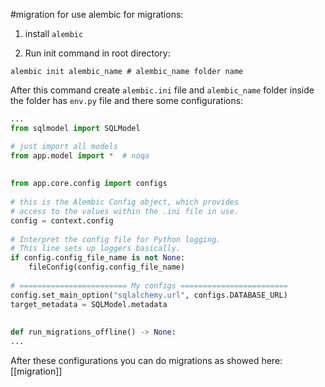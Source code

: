 #migration
for use alembic for migrations:
1. install `alembic`

2. Run init command in root directory:
```shell
alembic init alembic_name # alembic_name folder name
```

After this command create `alembic.ini` file and `alembic_name` folder inside the folder has `env.py` file and there some configurations:

```python
...
from sqlmodel import SQLModel

# just import all models
from app.model import *  # noqa  
  
  
from app.core.config import configs  
  
# this is the Alembic Config object, which provides  
# access to the values within the .ini file in use.  
config = context.config  
  
# Interpret the config file for Python logging.  
# This line sets up loggers basically.  
if config.config_file_name is not None:  
    fileConfig(config.config_file_name)  
  
# ======================== My configs ========================  
config.set_main_option("sqlalchemy.url", configs.DATABASE_URL)  
target_metadata = SQLModel.metadata  
  
  
def run_migrations_offline() -> None:
...
```

After these configurations you can do migrations as showed here: [[migration]]

